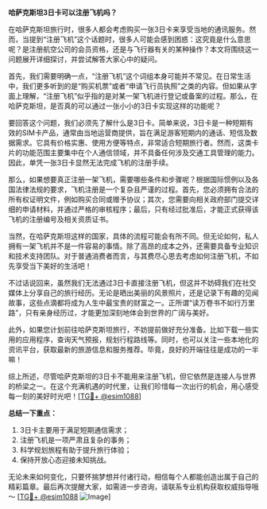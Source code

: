 **哈萨克斯坦3日卡可以注册飞机吗？**

在哈萨克斯坦旅行时，很多人都会考虑购买一张3日卡来享受当地的通讯服务。然而，当提到“注册飞机”这个话题时，很多人可能会感到困惑：这究竟是什么意思呢？是注册航空公司的会员资格，还是与飞行器有关的某种操作？本文将围绕这一问题展开详细探讨，并尝试解答大家心中的疑问。

首先，我们需要明确一点，“注册飞机”这个词组本身可能并不常见。在日常生活中，我们更多听到的是“购买机票”或者“申请飞行员执照”之类的内容。但如果从字面上理解，“注册飞机”似乎指的是对某一架飞机进行登记或备案的过程。那么，在哈萨克斯坦，是否真的可以通过一张小小的3日卡实现这样的功能呢？

要回答这个问题，我们必须先了解什么是3日卡。简单来说，3日卡是一种短期有效的SIM卡产品，通常由当地运营商提供，旨在满足游客短期内的通话、短信及数据需求。它具有价格实惠、使用方便等特点，非常适合短期旅行者。然而，这类卡片的功能范围主要集中在个人通信领域，并不具备任何涉及交通工具管理的能力。因此，单凭一张3日卡显然无法完成飞机的注册手续。

那么，如果想要真正注册一架飞机，需要哪些条件和步骤呢？根据国际惯例以及各国法律法规的要求，飞机注册是一个复杂且严谨的过程。首先，您必须拥有合法的所有权证明文件，例如购买合同或赠予协议；其次，您需要向相关政府部门提交详细的申请材料，并通过严格的审核程序；最后，只有经过批准后，才能正式获得该飞机的注册编号及相关资质证书。

当然，在哈萨克斯坦这样的国家，具体的流程可能会有所不同。但无论如何，私人拥有一架飞机并不是一件容易的事情。除了高昂的成本之外，还需要具备专业知识和技术支持团队。对于普通消费者而言，与其费尽心思去考虑如何注册飞机，不如先享受当下美好的生活吧！

不过话说回来，虽然我们无法通过3日卡直接注册飞机，但这并不妨碍我们在社交媒体上分享自己的旅行经历。无论是晒出美丽的风景照片，还是记录下有趣的见闻故事，这些点滴都将成为人生中最宝贵的财富之一。正所谓“读万卷书不如行万里路”，只有亲身经历过，才能更加深刻地体会到世界的广阔与美好。

此外，如果您计划前往哈萨克斯坦旅行，不妨提前做好充分准备。比如下载一些实用的应用程序，查询天气预报，规划行程路线等。同时，也可以关注一些本地化的资讯平台，获取最新的旅游信息和服务推荐。毕竟，良好的开端往往是成功的一半嘛！

综上所述，尽管哈萨克斯坦的3日卡不能用来注册飞机，但它依然是连接人与世界的桥梁之一。在这个充满机遇的时代里，让我们珍惜每一次出行的机会，用心感受每一刻的美好时光吧！[[TG💪+ @esim1088](https://t.me/s/esim1088)]

**总结一下重点：**
1. 3日卡主要用于满足短期通信需求；
2. 注册飞机是一项严肃且复杂的事务；
3. 科学规划旅程有助于提升旅行体验；
4. 保持开放心态迎接未知挑战。

无论未来如何变化，只要怀揣梦想并付诸行动，相信每个人都能创造出属于自己的精彩篇章。最后再次提醒大家，如需进一步咨询，请联系专业机构获取权威指导哦～ [[TG💪+ @esim1088](https://t.me/s/esim1088) ![Image](https://i.postimg.cc/4NQfJmqS/Snipaste-2025-05-13-00-14-12.png)]